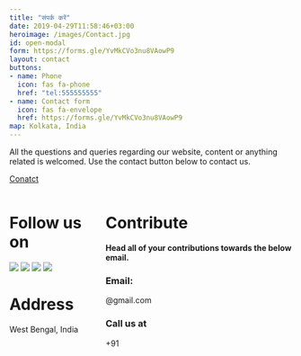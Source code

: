 ```yaml
---
title: "संपर्क करें"
date: 2019-04-29T11:58:46+03:00
heroimage: /images/Contact.jpg
id: open-modal
form: https://forms.gle/YvMkCVo3nu8VAowP9
layout: contact
buttons:
- name: Phone
  icon: fas fa-phone
  href: "tel:555555555"
- name: Contact form
  icon: fas fa-envelope
  href: https://forms.gle/YvMkCVo3nu8VAowP9
map: Kolkata, India
---
```


All the questions and queries regarding our website, content or anything related is welcomed. 
Use the contact button below to contact us.

<a style="margin: 2rem 0rem ;" class="button is-warning" href="https://docs.google.com/forms/d/e/1FAIpQLSfA9D-bscpGu_2pAKBud4XOoUPPi_roGKpr4_hVsQoXAIsoLg/viewform">
<p>Conatct</p>
</a>

<div class="columns">
<div class="column">

# Follow us on
<a href="https://facebook.com/chaitanya4vedi"><img src="https://img.icons8.com/fluency/72/000000/facebook-new.png"/></a>
<a href="https://linkedin.com/in/chaitanya4vedi"><img src="https://img.icons8.com/fluency/72/000000/linkedin-circled--v1.png"/></a>
<a href="https://twitter.com/chaitanya4vedi"><img src="https://img.icons8.com/fluency/72/000000/twitter.png"/></a>
<a href="https://instagram.com/chaitanya4vedi"><img src="https://img.icons8.com/fluency/72/000000/instagram-new.png"/></a>

# Address

West Bengal, India

</div>
<div class="column">

# Contribute



**Head all of your contributions towards the below email.**

### Email:
<p>@gmail.com</p>

### Call us at
<p>+91 </p>


</div>
</div>